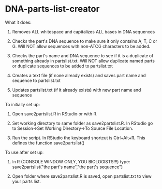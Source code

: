# DNA-parts-list-creator

What it does:
1) Removes ALL whitespace and capitalizes ALL bases in DNA sequences

2) Checks the part's DNA sequence to make sure it only contains A, T, C or G. Will NOT allow sequences with non-ATCG characters to be added. 

3) Checks the part's name and DNA sequence to see if it is a duplicate of something already in partslist.txt. Will NOT allow duplicate named parts or duplicate sequences to be added to partslist.txt

4) Creates a text file (if none already exists) and saves part name and sequence to partslist.txt

5) Updates partslist.txt (if it already exists) with new part name and sequence




To initially set up:
1) Open save2partslist.R in RStudio or with R. 

2) Set working directory to same folder as save2partslist.R. In RStudio go to Session->Set Working Directory->To Source File Location.

3) Run the script. In RStudio the keyboard shortcut is Ctrl+Alt+R. This defines the function save2partslist()

To use after set up:

1) In R (CONSOLE WINDOW ONLY, YOU BIOLOGISTS!!!) type: save2partslist("the part's name","the part's sequence")

2) Open folder where save2partslist.R is saved, open partslist.txt to view your parts list. 





